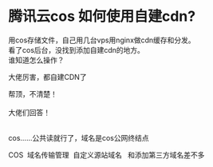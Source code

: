 # 腾讯云cos 如何使用自建cdn?


用cos存储文件，自己用几台vps用nginx做cdn缓存和分发。<br />
看了cos后台，没找到添加自建cdn的地方。<br />
谁知道怎么操作？

大佬厉害，都自建CDN了

帮顶，不清楚！<br />
<br />
大佬们回答！<br />
<br />
<img src="static/image/smiley/default/smile.gif" smilieid="1" border="0" alt="" /><img src="static/image/smiley/default/smile.gif" smilieid="1" border="0" alt="" /><img src="static/image/smiley/default/smile.gif" smilieid="1" border="0" alt="" />

cos……公共读就行了，域名是cos公网终结点<img id="aimg_k0htY" onclick="zoom(this, this.src, 0, 0, 0)" class="zoom" src="https://cdn.jsdelivr.net/gh/hishis/forum-master/public/images/patch.gif" onmouseover="img_onmouseoverfunc(this)" onload="thumbImg(this)" border="0" alt="" />

COS&nbsp;&nbsp;域名传输管理&nbsp;&nbsp;自定义源站域名&nbsp; &nbsp;和添加第三方域名差不多
